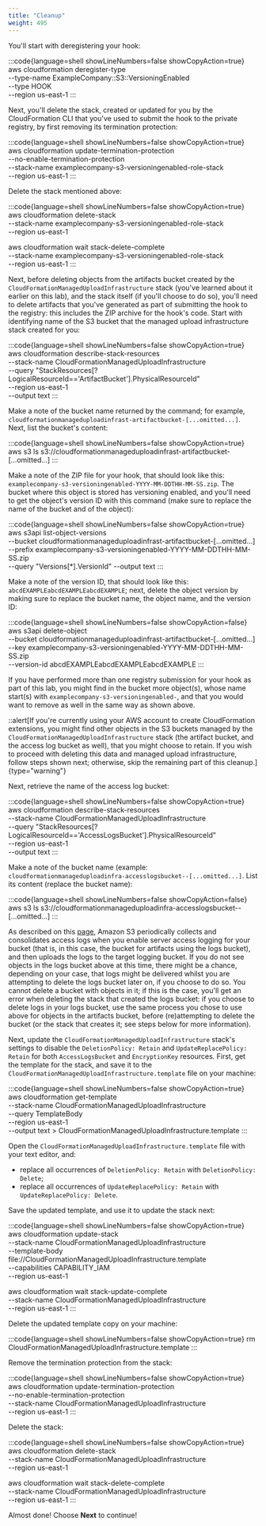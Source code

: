 ```yaml
---
title: "Cleanup"
weight: 495
---
```


You'll start with deregistering your hook:

:::code{language=shell showLineNumbers=false showCopyAction=true}
aws cloudformation deregister-type \
    --type-name ExampleCompany::S3::VersioningEnabled \
    --type HOOK \
    --region us-east-1
:::

Next, you'll delete the stack, created or updated for you by the CloudFormation CLI that you've used to submit the hook to the private registry, by first removing its termination protection:

:::code{language=shell showLineNumbers=false showCopyAction=true}
aws cloudformation update-termination-protection \
    --no-enable-termination-protection \
    --stack-name examplecompany-s3-versioningenabled-role-stack \
    --region us-east-1
:::

Delete the stack mentioned above:

:::code{language=shell showLineNumbers=false showCopyAction=true}
aws cloudformation delete-stack \
    --stack-name examplecompany-s3-versioningenabled-role-stack \
    --region us-east-1

aws cloudformation wait stack-delete-complete \
    --stack-name examplecompany-s3-versioningenabled-role-stack \
    --region us-east-1
:::

Next, before deleting objects from the artifacts bucket created by the `CloudFormationManagedUploadInfrastructure` stack (you've learned about it earlier on this lab), and the stack itself (if you'll choose to do so), you'll need to delete artifacts that you've generated as part of submitting the hook to the registry: this includes the ZIP archive for the hook's code. Start with identifying name of the S3 bucket that the managed upload infrastructure stack created for you:

:::code{language=shell showLineNumbers=false showCopyAction=true}
aws cloudformation describe-stack-resources \
    --stack-name CloudFormationManagedUploadInfrastructure \
    --query "StackResources[?LogicalResourceId=='ArtifactBucket'].PhysicalResourceId" \
    --region us-east-1 \
    --output text
:::

Make a note of the bucket name returned by the command; for example, `cloudformationmanageduploadinfrast-artifactbucket-[...omitted...]`. Next, list the bucket's content:

:::code{language=shell showLineNumbers=false showCopyAction=true}
aws s3 ls s3://cloudformationmanageduploadinfrast-artifactbucket-[...omitted...]
:::

Make a note of the ZIP file for your hook, that should look like this: `examplecompany-s3-versioningenabled-YYYY-MM-DDTHH-MM-SS.zip`. The bucket where this object is stored has versioning enabled, and you'll need to get the object's version ID with this command (make sure to replace the name of the bucket and of the object):

:::code{language=shell showLineNumbers=false showCopyAction=true}
aws s3api list-object-versions \
    --bucket cloudformationmanageduploadinfrast-artifactbucket-[...omitted...] \
    --prefix examplecompany-s3-versioningenabled-YYYY-MM-DDTHH-MM-SS.zip \
    --query "Versions[*].VersionId" --output text
:::

Make a note of the version ID, that should look like this: `abcdEXAMPLEabcdEXAMPLEabcdEXAMPLE`; next, delete the object version by making sure to replace the bucket name, the object name, and the version ID:

:::code{language=shell showLineNumbers=false showCopyAction=false}
aws s3api delete-object \
    --bucket cloudformationmanageduploadinfrast-artifactbucket-[...omitted...] \
    --key examplecompany-s3-versioningenabled-YYYY-MM-DDTHH-MM-SS.zip \
    --version-id abcdEXAMPLEabcdEXAMPLEabcdEXAMPLE
:::

If you have performed more than one registry submission for your hook as part of this lab, you might find in the bucket more object(s), whose name start(s) with `examplecompany-s3-versioningenabled-`, and that you would want to remove as well in the same way as shown above.

::alert[If you're currently using your AWS account to create CloudFormation extensions, you might find other objects in the S3 buckets managed by the `CloudFormationManagedUploadInfrastructure` stack (the artifact bucket, and the access log bucket as well), that you might choose to retain. If you wish to proceed with deleting this data and managed upload infrastructure, follow steps shown next; otherwise, skip the remaining part of this cleanup.]{type="warning"}

Next, retrieve the name of the access log bucket:

:::code{language=shell showLineNumbers=false showCopyAction=true}
aws cloudformation describe-stack-resources \
    --stack-name CloudFormationManagedUploadInfrastructure \
    --query "StackResources[?LogicalResourceId=='AccessLogsBucket'].PhysicalResourceId" \
    --region us-east-1 \
    --output text
:::

Make a note of the bucket name (example: `cloudformationmanageduploadinfra-accesslogsbucket--[...omitted...]`. List its content (replace the bucket name):

:::code{language=shell showLineNumbers=false showCopyAction=false}
aws s3 ls s3://cloudformationmanageduploadinfra-accesslogsbucket--[...omitted...]
:::

As described on this [page](https://docs.aws.amazon.com/AmazonS3/latest/userguide/ServerLogs.html#how-logs-delivered), Amazon S3 periodically collects and consolidates access logs when you enable server access logging for your bucket (that is, in this case, the bucket for artifacts using the logs bucket), and then uploads the logs to the target logging bucket. If you do not see objects in the logs bucket above at this time, there might be a chance, depending on your case, that logs might be delivered whilst you are attempting to delete the logs bucket later on, if you choose to do so. You cannot delete a bucket with objects in it; if this is the case, you'll get an error when deleting the stack that created the logs bucket: if you choose to delete logs in your logs bucket, use the same process you chose to use above for objects in the artifacts bucket, before (re)attempting to delete the bucket (or the stack that creates it; see steps below for more information).

Next, update the `CloudFormationManagedUploadInfrastructure` stack's settings to disable the `DeletionPolicy: Retain` and `UpdateReplacePolicy: Retain` for both `AccessLogsBucket` and `EncryptionKey` resources. First, get the template for the stack, and save it to the `CloudFormationManagedUploadInfrastructure.template` file on your machine:

:::code{language=shell showLineNumbers=false showCopyAction=true}
aws cloudformation get-template \
    --stack-name CloudFormationManagedUploadInfrastructure \
    --query TemplateBody \
    --region us-east-1 \
    --output text > CloudFormationManagedUploadInfrastructure.template
:::

Open the `CloudFormationManagedUploadInfrastructure.template` file with your text editor, and:
- replace all occurrences of `DeletionPolicy: Retain` with `DeletionPolicy: Delete`;
- replace all occurrences of `UpdateReplacePolicy: Retain` with `UpdateReplacePolicy: Delete`.

Save the updated template, and use it to update the stack next:

:::code{language=shell showLineNumbers=false showCopyAction=true}
aws cloudformation update-stack \
    --stack-name CloudFormationManagedUploadInfrastructure \
    --template-body file://CloudFormationManagedUploadInfrastructure.template \
    --capabilities CAPABILITY_IAM \
    --region us-east-1

aws cloudformation wait stack-update-complete \
    --stack-name CloudFormationManagedUploadInfrastructure \
    --region us-east-1
:::

Delete the updated template copy on your machine:

:::code{language=shell showLineNumbers=false showCopyAction=true}
rm CloudFormationManagedUploadInfrastructure.template
:::

Remove the termination protection from the stack:

:::code{language=shell showLineNumbers=false showCopyAction=true}
aws cloudformation update-termination-protection \
    --no-enable-termination-protection \
    --stack-name CloudFormationManagedUploadInfrastructure \
    --region us-east-1
:::

Delete the stack:

:::code{language=shell showLineNumbers=false showCopyAction=true}
aws cloudformation delete-stack \
    --stack-name CloudFormationManagedUploadInfrastructure \
    --region us-east-1

aws cloudformation wait stack-delete-complete \
    --stack-name CloudFormationManagedUploadInfrastructure \
    --region us-east-1
:::

Almost done! Choose **Next** to continue!
